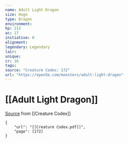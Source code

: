 ```yaml
---
name: Adult Light Dragon
size: Huge
type: Dragon
environment: 
hp: 212
ac: 17
initiative: 0
alignment: 
legendary: Legendary
lair: 
unique: 
cr: 16
tags: 
source: "Creature Codex: 172"
url: "https://open5e.com/monsters/adult-light-dragon"
---
```

# [[Adult Light Dragon]]

[Source](zotero://open-pdf/library/items/NTNKJRHG?page=172) from [[Creature Codex]]

```pdf
{
	"url": "[[Creature Codex.pdf]]",
	"page": [172]
}
```

